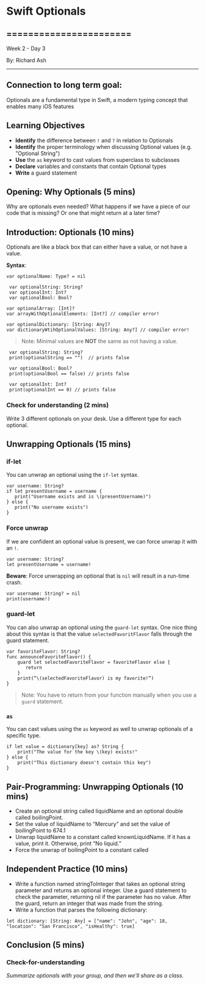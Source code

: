 # Swift Optionals
=======================
---

Week 2 - Day 3

By: Richard Ash

---

## Connection to long term goal: 

Optionals are a fundamental type in Swift, a modern typing concept that enables many iOS features

## Learning Objectives

+ **Identify** the difference between `!` and `?` in relation to Optionals
+ **Identify** the proper terminology when discussing Optional values (e.g. "Optional String")
+ **Use** the `as` keyword to cast values from superclass to subclasses
+ **Declare** variables and constants that contain Optional types
+ **Write** a guard statement

## Opening: Why Optionals (5 mins)

Why are optionals even needed? What happens if we have a piece of our code that is missing? Or one that might return at a later time?

## Introduction: Optionals (10 mins)

Optionals are like a black box that can either have a value, or not have a value. 

**Syntax**:


`var optionalName: Type? = nil`

```
 var optionalString: String?
 var optionalInt: Int?
 var optionalBool: Bool?
```

```
var optionalArray: [Int]?
var arrayWithOptionalElements: [Int?] // compiler error!
```

```
var optionalDictionary: [String: Any]?
var dictionaryWtihOptionalValues: [String: Any?] // compiler error!
```

> Note: Minimal values are **NOT** the same as not having a value.

```
 var optionalString: String?
 print(optionalString == "")  // prints false
 
 var optionalBool: Bool?
 print(optionalBool == false) // prints false
 
 var optionalInt: Int?
 print(optionalInt == 0) // prints false
```
### Check for understanding (2 mins)
 
Write 3 different optionals on your desk. Use a different type for each optional.

## Unwrapping Optionals (15 mins)

### if-let
You can unwrap an optional using the `if-let` syntax.
```
var username: String?if let presentUsername = username {   print("Username exists and is \(presentUsername)")} else {   print("No username exists")}
```

### Force unwrap 

If we are confident an optional value is present, we can force unwrap it with an `!`.

```
var username: String?let presentUsername = username!
```

**Beware**: Force unwrapping an optional that is `nil` will result in a run-time crash.

```
var username: String? = nil
print(username!)
```

### guard-let

You can also unwrap an optional using the `guard-let` syntax. One nice thing about this syntax is that the value `selectedFavoritFlavor` falls through the guard statement.  

```
var favoriteFlavor: String?func announceFavoriteFlavor() {   	guard let selectedFavoriteFlavor = favoriteFlavor else {       return	}   	print(“\(selectedFavoriteFlavor) is my favorite!”)}
```

> Note: You have to return from your function manually when you use a `guard` statement.

### `as`

You can cast values using the `as` keyword as well to unwrap optionals of a specific type.

```
if let value = dictionary[key] as? String {
	print("The value for the key \(key) exists!"
} else {
	print("This dictionary doesn't contain this key")
}
```

## Pair-Programming: Unwrapping Optionals (10 mins)+ Create an optional string called liquidName and an optional double called boilingPoint.+ Set the value of liquidName to “Mercury” and set the value of boilingPoint to 674.1+ Unwrap liquidName to a constant called knownLiquidName. If it has a value, print it. Otherwise, print “No liquid.”+ Force the unwrap of boilingPoint to a constant called 
## Independent Practice (10 mins)+ Write a function named stringToInteger that takes an optional string parameter and returns an optional integer. Use a guard statement to check the parameter, returning nil if the parameter has no value. After the guard, return an integer that was made from the string.
+ Write a function that parses the following dictionary:

```
let dictionary: [String: Any] = ["name": "John", "age": 18, "location": "San Francisco", "isHealthy": true]
```
 
## Conclusion (5 mins)

### Check-for-understanding

*Summarize optionals with your group, and then we'll share as a class.*
    